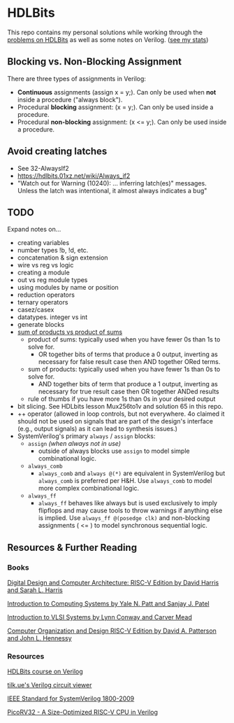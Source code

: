 # HDLBits
This repo contains my personal
solutions
while working through the [problems on
HDLBits](https://hdlbits.01xz.net/wiki/Problem_sets) as well as some notes on
Verilog. ([see my stats](https://hdlbits.01xz.net/wiki/Special:VlgStats/5CBCEE65CFD17EBB))

## Blocking vs. Non-Blocking Assignment

There are three types of assignments in Verilog:

* **Continuous** assignments (assign x = y;). Can only be used when **not**
  inside a procedure ("always block").
* Procedural **blocking** assignment: (x = y;). Can only be used inside a
  procedure.
* Procedural **non-blocking** assignment: (x <= y;). Can only be used inside a
  procedure.

## Avoid creating latches
* See 32-AlwaysIf2
* https://hdlbits.01xz.net/wiki/Always_if2
* "Watch out for Warning (10240): ... inferring latch(es)" messages. Unless the
  latch was intentional, it almost always indicates a bug"



## TODO
Expand notes on...
* creating variables
* number types !b, !d, etc.
* concatenation & sign extension
* wire vs reg vs logic
* creating a module
* out vs reg module types
* using modules by name or position
* reduction operators
* ternary operators
* casez/casex
* datatypes. integer vs int
* generate blocks
* [sum of products vs product of sums](https://www.youtube.com/watch?v=t_1yugHFD0A)
  * product of sums: typically used when you have fewer 0s than 1s to solve for.
    * OR together bits of terms that produce a 0 output, inverting as necessary for false result case then AND together ORed terms.
  * sum of products: typically used when you have fewer 1s than 0s to solve for.
    * AND together bits of term that produce a 1 output, inverting as necessary for true result case then OR together ANDed results
  * rule of thumbs if you have more 1s than 0s in your desired output
* bit slicing. See HDLbits lesson Mux256to1v and solution 65 in this repo.
* ++ operator (allowed in loop controls, but not everywhere. 4o claimed it
  should not be used on signals that are part of the design's interface (e.g.,
  output signals) as it can lead to synthesis issues.)
* SystemVerilog's primary `always` / `assign` blocks:
    * `assign` *(when always not in use)*
      * outside of always blocks use `assign` to model simple combinational
        logic.
    * `always_comb`
      * `always_comb` and `always @(*)` are equivalent in SystemVerilog but
        `always_comb` is preferred per H&H. Use `always_comb` to model more
        complex combinational logic.
    * `always_ff`
      * `always_ff` behaves like always but is used exclusively to imply
        flipflops and may cause tools to throw warnings if anything else is
        implied. Use `always_ff @(posedge clk)` and non-blocking assignments (
        <= ) to model synchronous sequential logic.


## Resources & Further Reading

### Books
[Digital Design and Computer Architecture: RISC-V Edition by David Harris and Sarah L. Harris](https://pages.hmc.edu/harris/ddca/ddcarv.html)

[Introduction to Computing Systems by Yale N. Patt and Sanjay J. Patel](https://www.amazon.com/Introduction-Computing-Systems-Gates-Beyond/dp/0072467509)

[Introduction to VLSI Systems by Lynn Conway and Carver Mead](https://www.amazon.com/Introduction-VLSI-Systems-Carver-Mead/dp/0201043580)

[Computer Organization and Design RISC-V Edition by David A. Patterson and John L. Hennessy](https://www.amazon.com/Computer-Organization-Design-RISC-V-Architecture/dp/0128203315)

### Resources

[HDLBits course on Verilog](https://hdlbits.01xz.net/wiki/)


[tilk.ue's Verilog circuit viewer](https://digitaljs.tilk.eu/)

[IEEE Standard for SystemVerilog 1800-2009](https://www.google.com/search?q=1800-2009+pdf+-site%3Aieee.org)

[PicoRV32 - A Size-Optimized RISC-V CPU in Verilog](https://github.com/YosysHQ/picorv32)
